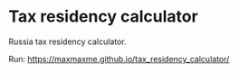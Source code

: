 # Tax residency calculator

Russia tax residency calculator.

Run: https://maxmaxme.github.io/tax_residency_calculator/

